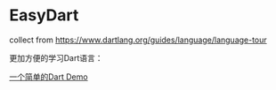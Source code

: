 # EasyDart
collect from https://www.dartlang.org/guides/language/language-tour

更加方便的学习Dart语言：

[一个简单的Dart Demo](https://github.com/Neacy/EasyDart/blob/master/A_一个简单的Dart%20Demo.md)
